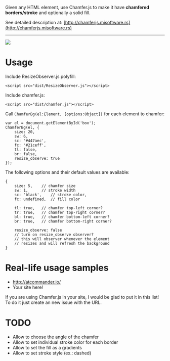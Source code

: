 Given any HTML element, use Chamfer.js to make it have **chamfered borders/stroke** and optionally a solid fill.

See detailed description at: [http://chamferjs.misoftware.rs](http://chamferjs.misoftware.rs)

---

![](https://github.com/MISoftware/Chamfer.js/raw/master/img/demo.png)

# Usage

Include ResizeObserver.js polyfill:

```
<script src="dist/ResizeObserver.js"></script>
```

Include chamfer.js:

```
<script src="dist/chamfer.js"></script>
```


Call `ChamferBg(el:Element, [options:Object])` for each element to chamfer:

```JS
var el = document.getElementById('box');
ChamferBg(el, {
	size: 20,
	sw: 6,
	sc: '#447aec',
	fc: '#21ceff',
	tl: false,
	br: false,
	resize_observe: true
});
```


The following options and their default values are available:

```JS
{
	size: 5,	// chamfer size
	sw: 1,		// stroke width
	sc: 'black',	// stroke color,
	fc: undefined,	// fill color

	tl: true,	// chamfer top-left corner?
	tr: true,	// chamfer top-right corner?
	bl: true,	// chamfer bottom-left corner?
	br: true,	// chamfer bottom-right corner?

	resize_observe: false
	// turn on resize_observe observer?
	// this will observer whenever the element
	// resizes and will refresh the background
}
```

# Real-life usage samples

- http://atcommander.io/
- Your site here!

If you are using Chamfer.js in your site, I would be glad to put it in this list! To do it just create an new issue with the URL.

# TODO

- Allow to choose the angle of the chamfer
- Allow to set individual stroke color for each border
- Allow to set the fill as a gradients
- Allow to set stroke style (ex.: dashed)